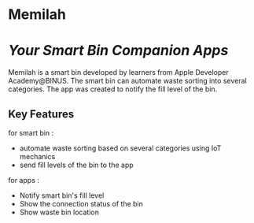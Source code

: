 # Memilah
# _Your Smart Bin Companion Apps_

Memilah is a smart bin developed by learners from Apple Developer Academy@BINUS. The smart bin can automate waste sorting into several categories. The app was created to notify the fill level of the bin.  

## Key Features
for smart bin :
- automate waste sorting based on several categories using IoT mechanics
- send fill levels of the bin to the app
  
for apps :
- Notify smart bin's fill level
- Show the connection status of the bin
- Show waste bin location

